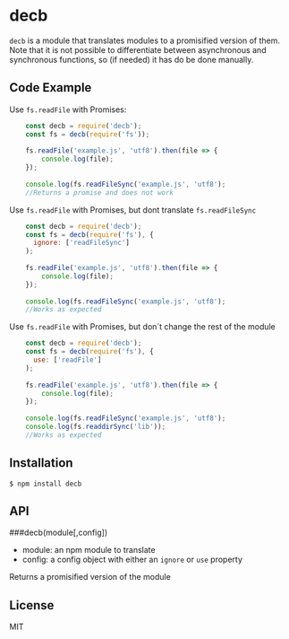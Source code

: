 # decb

`decb` is a module that translates modules to a promisified version of them. Note that it is not possible to differentiate between asynchronous and synchronous functions, so (if needed) it has do be done manually.

## Code Example

Use `fs.readFile` with Promises:
```js
    const decb = require('decb');
    const fs = decb(require('fs'));
    
    fs.readFile('example.js', 'utf8').then(file => {
        console.log(file);
    });
    
    console.log(fs.readFileSync('example.js', 'utf8');
    //Returns a promise and does not work
```

Use `fs.readFile` with Promises, but dont translate `fs.readFileSync`
```js
    const decb = require('decb');
    const fs = decb(require('fs'), {
      ignore: ['readFileSync']
    );
    
    fs.readFile('example.js', 'utf8').then(file => {
        console.log(file);
    });
    
    console.log(fs.readFileSync('example.js', 'utf8');
    //Works as expected
```

Use `fs.readFile` with Promises, but don`t change the rest of the module
```js
    const decb = require('decb');
    const fs = decb(require('fs'), {
      use: ['readFile']
    );
    
    fs.readFile('example.js', 'utf8').then(file => {
        console.log(file);
    });
    
    console.log(fs.readFileSync('example.js', 'utf8');
    console.log(fs.readdirSync('lib'));
    //Works as expected
```
## Installation

  `$ npm install decb`

## API

###decb(module[,config])
  - module: an npm module to translate
  - config: <JSON> a config object with either an `ignore` or `use` property
  
Returns a promisified version of the module

## License
  
  MIT





